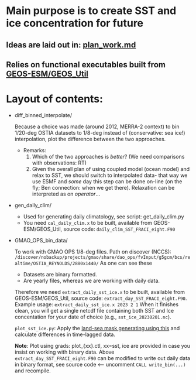 # Main purpose is to create SST and ice concentration for future

## Ideas are laid out in: [plan_work.md](https://github.com/sanAkel/future_sst_fraci/blob/main/plan_work.md)

## Relies on functional executables built from [GEOS-ESM/GEOS_Util](https://github.com/GEOS-ESM/GEOS_Util/tree/main/pre/prepare_ocnExtData)

# Layout of contents:

- diff_binned_interpolate/

  Because a choice was made (around 2012, MERRA-2 context) to bin 1/20-deg OSTIA datasets to 1/8-deg instead of (conservative: sea ice!) interpolation,
  plot the difference between the two approaches.
  
  - Remarks:
    1. Which of the two approaches is _better_? (We need comparisons with observations: RT)
    2. Given the overall plan of using coupled model (ocean model) and relax to SST, we should switch to interpolated data- that way we use ESMF and
       _some_ day this step can be done on-line (on the fly; Ben connection: when we get there). Relaxation can be interpreted as on _operator_...

- gen_daily_clim/

  - Used for generating daily climatology, see script: get_daily_clim.py
  - You need `cal_daily_clim.x` to be built, available from GEOS-ESM/GEOS_Util, 
    source code: `daily_clim_SST_FRACI_eight.F90`

- GMAO_OPS_bin_data/

  To work with GMAO OPS 1/8-deg files. Path on discover (NCCS):
  `/discover/nobackup/projects/gmao/share/dao_ops/fvInput/g5gcm/bcs/realtime/OSTIA_REYNOLDS/2880x1440/`
  As one can see these
  - Datasets are binary formatted.
  - Are yearly files, whereas we are working with daily data.
 
  Therefore we need `extract_daily_sst_ice.x` to be built, available from GEOS-ESM/GEOS_Util, source code: `extract_day_SST_FRACI_eight.F90`.
  Example usage: `extract_daily_sst_ice.x 2023 2 1`
  When it finishes clean, you will get a single netcdf file containing both SST and Ice concentation for your date of choice (e.g., `sst_ice_20230201.nc`).

  `plot_sst_ice.py`: Apply the [land-sea mask generating using this](https://github.com/sanAkel/future_sst_fraci/blob/main/gen_daily_clim/make_land_sea_mask.py) and calculate
  differences in time-lagged data.

  **Note**: Plot using grads: plot_{xx}.ctl, xx=sst, ice are provided in case you insist on working with binary data. Above `extract_day_SST_FRACI_eight.F90`
            can be modified to write out daily data in binary format, see source code <-- uncomment `CALL write_bin(...)` and recompile.
